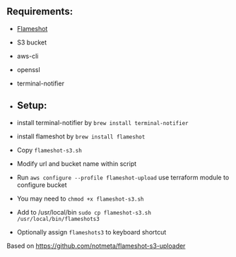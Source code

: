## Requirements:
- [Flameshot](https://github.com/flameshot-org/flameshot/)
- S3 bucket
- aws-cli
- openssl
- terminal-notifier

- ## Setup:
- install terminal-notifier by `brew install terminal-notifier`
- install flameshot by `brew install flameshot`
- Copy `flameshot-s3.sh`
- Modify url and bucket name within script
- Run `aws configure --profile flameshot-upload` use terraform module to configure bucket
- You may need to `chmod +x flameshot-s3.sh`
- Add to /usr/local/bin `sudo cp flameshot-s3.sh /usr/local/bin/flameshots3`
- Optionally assign `flameshots3` to keyboard shortcut

Based on https://github.com/notmeta/flameshot-s3-uploader
